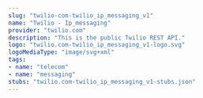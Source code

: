 ```yaml
---
slug: "twilio-com-twilio_ip_messaging_v1"
name: "Twilio - Ip_messaging"
provider: "twilio.com"
description: "This is the public Twilio REST API."
logo: "twilio.com-twilio_ip_messaging_v1-logo.svg"
logoMediaType: "image/svg+xml"
tags:
- name: "telecom"
- name: "messaging"
stubs: "twilio.com-twilio_ip_messaging_v1-stubs.json"
---
```

